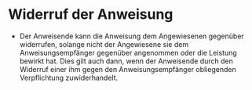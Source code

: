 # Widerruf der Anweisung

- Der Anweisende kann die Anweisung dem Angewiesenen gegenüber widerrufen, solange nicht der Angewiesene sie dem Anweisungsempfänger gegenüber angenommen oder die Leistung bewirkt hat. Dies gilt auch dann, wenn der Anweisende durch den Widerruf einer ihm gegen den Anweisungsempfänger obliegenden Verpflichtung zuwiderhandelt.

